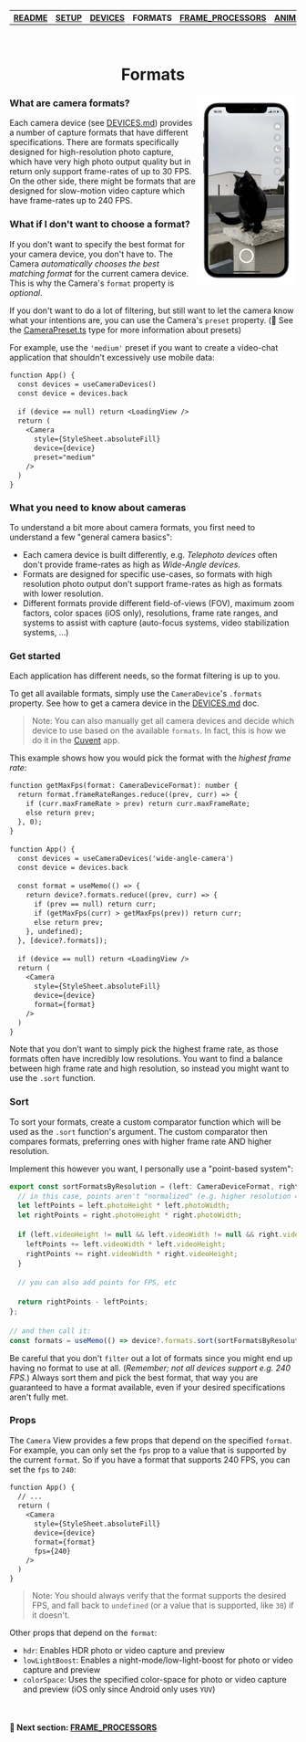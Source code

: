 <table>
<tr>
<th><a href="../README.md">README</a></th>
<th><a href="./SETUP.md">SETUP</a></th>
<th><a href="./DEVICES.md">DEVICES</a></th>
<th>FORMATS</th>
<th><a href="./FRAME_PROCESSORS.md">FRAME_PROCESSORS</a></th>
<th><a href="./ANIMATED.md">ANIMATED</a></th>
<th><a href="./ERRORS.md">ERRORS</a></th>
</tr>
</table>

<br/>

<h1 align="center">Formats</h1>

<div>
  <img align="right" width="35%" src="../img/example.png">
</div>

### What are camera formats?

Each camera device (see [DEVICES.md](./DEVICES.md)) provides a number of capture formats that have different specifications. There are formats specifically designed for high-resolution photo capture, which have very high photo output quality but in return only support frame-rates of up to 30 FPS. On the other side, there might be formats that are designed for slow-motion video capture which have frame-rates up to 240 FPS.

### What if I don't want to choose a format?

If you don't want to specify the best format for your camera device, you don't have to. The Camera _automatically chooses the best matching format_ for the current camera device. This is why the Camera's `format` property is _optional_.

If you don't want to do a lot of filtering, but still want to let the camera know what your intentions are, you can use the Camera's `preset` property. (🔗 See the [CameraPreset.ts](../src/CameraPreset.ts) type for more information about presets)

For example, use the `'medium'` preset if you want to create a video-chat application that shouldn't excessively use mobile data:

```tsx
function App() {
  const devices = useCameraDevices()
  const device = devices.back

  if (device == null) return <LoadingView />
  return (
    <Camera
      style={StyleSheet.absoluteFill}
      device={device}
      preset="medium"
    />
  )
}
```

### What you need to know about cameras

To understand a bit more about camera formats, you first need to understand a few "general camera basics":

* Each camera device is built differently, e.g. _Telephoto devices_ often don't provide frame-rates as high as _Wide-Angle devices_.
* Formats are designed for specific use-cases, so formats with high resolution photo output don't support frame-rates as high as formats with lower resolution.
* Different formats provide different field-of-views (FOV), maximum zoom factors, color spaces (iOS only), resolutions, frame rate ranges, and systems to assist with capture (auto-focus systems, video stabilization systems, ...)

### Get started

Each application has different needs, so the format filtering is up to you.

To get all available formats, simply use the `CameraDevice`'s `.formats` property. See how to get a camera device in the [DEVICES.md](./DEVICES.md) doc.

> Note: You can also manually get all camera devices and decide which device to use based on the available `formats`. In fact, this is how we do it in the [Cuvent](https://cuvent.com) app.

This example shows how you would pick the format with the _highest frame rate_:

```tsx
function getMaxFps(format: CameraDeviceFormat): number {
  return format.frameRateRanges.reduce((prev, curr) => {
    if (curr.maxFrameRate > prev) return curr.maxFrameRate;
    else return prev;
  }, 0);
}

function App() {
  const devices = useCameraDevices('wide-angle-camera')
  const device = devices.back

  const format = useMemo(() => {
    return device?.formats.reduce((prev, curr) => {
      if (prev == null) return curr;
      if (getMaxFps(curr) > getMaxFps(prev)) return curr;
      else return prev;
    }, undefined);
  }, [device?.formats]);

  if (device == null) return <LoadingView />
  return (
    <Camera
      style={StyleSheet.absoluteFill}
      device={device}
      format={format}
    />
  )
}
```

Note that you don't want to simply pick the highest frame rate, as those formats often have incredibly low resolutions. You want to find a balance between high frame rate and high resolution, so instead you might want to use the `.sort` function.

### Sort

To sort your formats, create a custom comparator function which will be used as the `.sort` function's argument. The custom comparator then compares formats, preferring ones with higher frame rate AND higher resolution.

Implement this however you want, I personally use a "point-based system":

```ts
export const sortFormatsByResolution = (left: CameraDeviceFormat, right: CameraDeviceFormat): number => {
  // in this case, points aren't "normalized" (e.g. higher resolution = 1 point, lower resolution = -1 points)
  let leftPoints = left.photoHeight * left.photoWidth;
  let rightPoints = right.photoHeight * right.photoWidth;

  if (left.videoHeight != null && left.videoWidth != null && right.videoHeight != null && right.videoWidth != null) {
    leftPoints += left.videoWidth * left.videoHeight;
    rightPoints += right.videoWidth * right.videoHeight;
  }

  // you can also add points for FPS, etc

  return rightPoints - leftPoints;
};

// and then call it:
const formats = useMemo(() => device?.formats.sort(sortFormatsByResolution), [device?.formats])
```

Be careful that you don't `filter` out a lot of formats since you might end up having no format to use at all. (_Remember; not all devices support e.g. 240 FPS._) Always sort them and pick the best format, that way you are guaranteed to have a format available, even if your desired specifications aren't fully met.

### Props

The `Camera` View provides a few props that depend on the specified `format`. For example, you can only set the `fps` prop to a value that is supported by the current `format`. So if you have a format that supports 240 FPS, you can set the `fps` to `240`:

```tsx
function App() {
  // ...
  return (
    <Camera
      style={StyleSheet.absoluteFill}
      device={device}
      format={format}
      fps={240}
    />
  )
}
```

> Note: You should always verify that the format supports the desired FPS, and fall back to `undefined` (or a value that is supported, like `30`) if it doesn't.

Other props that depend on the `format`:

* `hdr`: Enables HDR photo or video capture and preview
* `lowLightBoost`: Enables a night-mode/low-light-boost for photo or video capture and preview
* `colorSpace`: Uses the specified color-space for photo or video capture and preview (iOS only since Android only uses `YUV`)


<br />

#### 🚀 Next section: [FRAME_PROCESSORS](./FRAME_PROCESSORS.md)
